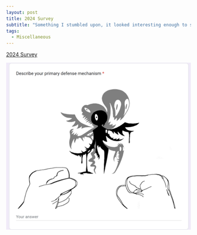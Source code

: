 ```yaml
---
layout: post
title: 2024 Survey
subtitle: "Something I stumbled upon, it looked interesting enough to save for later"
tags:
  - Miscellaneous
---
```

[2024 Survey](https://docs.google.com/forms/d/e/1FAIpQLSfvUyMtAi0d2O2Xv9cMGOweYP9wK3ViRZglgsO0e2fssG6ZFQ/viewform)

![](../assets/survey_image.png)


